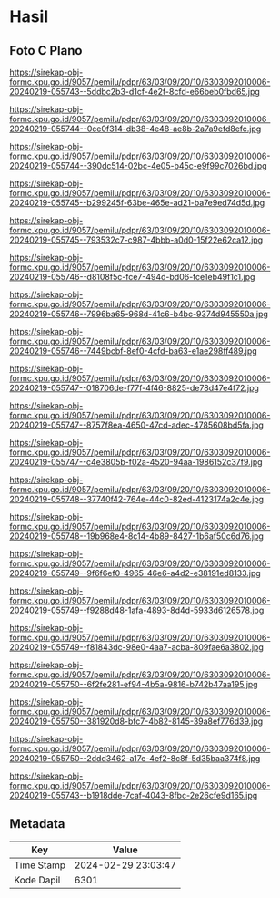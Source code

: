 # Hasil

## Foto C Plano

https://sirekap-obj-formc.kpu.go.id/9057/pemilu/pdpr/63/03/09/20/10/6303092010006-20240219-055743--5ddbc2b3-d1cf-4e2f-8cfd-e66beb0fbd65.jpg

https://sirekap-obj-formc.kpu.go.id/9057/pemilu/pdpr/63/03/09/20/10/6303092010006-20240219-055744--0ce0f314-db38-4e48-ae8b-2a7a9efd8efc.jpg

https://sirekap-obj-formc.kpu.go.id/9057/pemilu/pdpr/63/03/09/20/10/6303092010006-20240219-055744--390dc514-02bc-4e05-b45c-e9f99c7026bd.jpg

https://sirekap-obj-formc.kpu.go.id/9057/pemilu/pdpr/63/03/09/20/10/6303092010006-20240219-055745--b299245f-63be-465e-ad21-ba7e9ed74d5d.jpg

https://sirekap-obj-formc.kpu.go.id/9057/pemilu/pdpr/63/03/09/20/10/6303092010006-20240219-055745--793532c7-c987-4bbb-a0d0-15f22e62ca12.jpg

https://sirekap-obj-formc.kpu.go.id/9057/pemilu/pdpr/63/03/09/20/10/6303092010006-20240219-055746--d8108f5c-fce7-494d-bd06-fce1eb49f1c1.jpg

https://sirekap-obj-formc.kpu.go.id/9057/pemilu/pdpr/63/03/09/20/10/6303092010006-20240219-055746--7996ba65-968d-41c6-b4bc-9374d945550a.jpg

https://sirekap-obj-formc.kpu.go.id/9057/pemilu/pdpr/63/03/09/20/10/6303092010006-20240219-055746--7449bcbf-8ef0-4cfd-ba63-e1ae298ff489.jpg

https://sirekap-obj-formc.kpu.go.id/9057/pemilu/pdpr/63/03/09/20/10/6303092010006-20240219-055747--018706de-f77f-4f46-8825-de78d47e4f72.jpg

https://sirekap-obj-formc.kpu.go.id/9057/pemilu/pdpr/63/03/09/20/10/6303092010006-20240219-055747--8757f8ea-4650-47cd-adec-4785608bd5fa.jpg

https://sirekap-obj-formc.kpu.go.id/9057/pemilu/pdpr/63/03/09/20/10/6303092010006-20240219-055747--c4e3805b-f02a-4520-94aa-1986152c37f9.jpg

https://sirekap-obj-formc.kpu.go.id/9057/pemilu/pdpr/63/03/09/20/10/6303092010006-20240219-055748--37740f42-764e-44c0-82ed-4123174a2c4e.jpg

https://sirekap-obj-formc.kpu.go.id/9057/pemilu/pdpr/63/03/09/20/10/6303092010006-20240219-055748--19b968e4-8c14-4b89-8427-1b6af50c6d76.jpg

https://sirekap-obj-formc.kpu.go.id/9057/pemilu/pdpr/63/03/09/20/10/6303092010006-20240219-055749--9f6f6ef0-4965-46e6-a4d2-e38191ed8133.jpg

https://sirekap-obj-formc.kpu.go.id/9057/pemilu/pdpr/63/03/09/20/10/6303092010006-20240219-055749--f9288d48-1afa-4893-8d4d-5933d6126578.jpg

https://sirekap-obj-formc.kpu.go.id/9057/pemilu/pdpr/63/03/09/20/10/6303092010006-20240219-055749--f81843dc-98e0-4aa7-acba-809fae6a3802.jpg

https://sirekap-obj-formc.kpu.go.id/9057/pemilu/pdpr/63/03/09/20/10/6303092010006-20240219-055750--6f2fe281-ef94-4b5a-9816-b742b47aa195.jpg

https://sirekap-obj-formc.kpu.go.id/9057/pemilu/pdpr/63/03/09/20/10/6303092010006-20240219-055750--381920d8-bfc7-4b82-8145-39a8ef776d39.jpg

https://sirekap-obj-formc.kpu.go.id/9057/pemilu/pdpr/63/03/09/20/10/6303092010006-20240219-055750--2ddd3462-a17e-4ef2-8c8f-5d35baa374f8.jpg

https://sirekap-obj-formc.kpu.go.id/9057/pemilu/pdpr/63/03/09/20/10/6303092010006-20240219-055743--b1918dde-7caf-4043-8fbc-2e26cfe9d165.jpg


## Metadata

| Key        | Value               |
| ---------- | ------------------- |
| Time Stamp | 2024-02-29 23:03:47 |
| Kode Dapil | 6301                |



